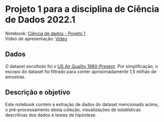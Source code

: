 # Projeto 1 para a disciplina de Ciência de Dados 2022.1

Notebook: [Ciência de dados - Projeto 1](https://colab.research.google.com/drive/1KKWmshS_jF0ASnR1pdUFZI78KkiuOwA-?usp=sharing) <br>
Vídeo de apresentação: [Vídeo](https://drive.google.com/file/d/1CVRKpPX9SM51NmE2SDJzLG-ZiQoEGCJN/view?usp=sharing) <br>

## Dados
O dataset escolhido foi o [US Air Quality 1980-Present](https://www.kaggle.com/datasets/calebreigada/us-air-quality-1980present). Por simplificação, o escopo do dataset foi filtrado para conter aproximadamente 1,5 milhão de amostras.

## Descrição e objetivo
Este notebook contém a extração de dados do dataset mencionado acima, o pré-processamento desta coleção, visualizações de estatísticas descritivas dos dados e testes de hipóstese.  
